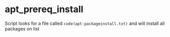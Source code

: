 apt_prereq_install
===================

Script looks for a file called `code(apt-packageinstall.txt)` and will install all packages on list
